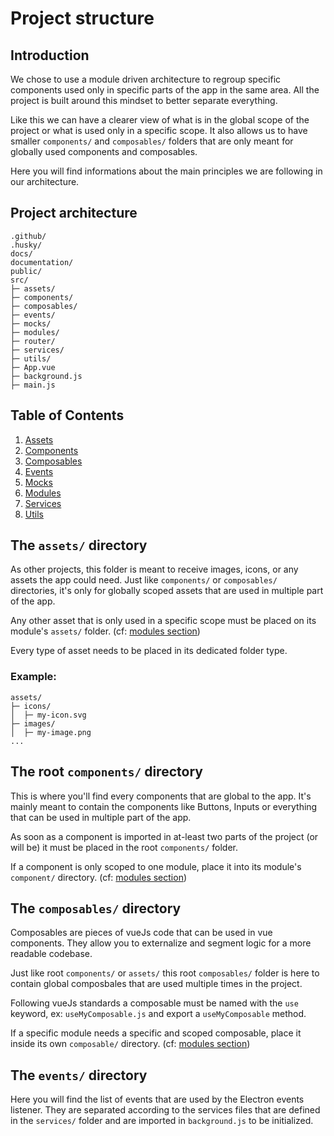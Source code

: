 # Project structure

## Introduction

We chose to use a module driven architecture to regroup specific components used only in specific parts of the app in the same area. All the project is built around this mindset to better separate everything.

Like this we can have a clearer view of what is in the global scope of the project or what is used only in a specific scope. It also allows us to have smaller `components/` and `composables/` folders that are only meant for globally used components and composables.

Here you will find informations about the main principles we are following in our architecture.

## Project architecture

```
.github/
.husky/
docs/
documentation/
public/
src/
├─ assets/
├─ components/
├─ composables/
├─ events/
├─ mocks/
├─ modules/
├─ router/
├─ services/
├─ utils/
├─ App.vue
├─ background.js
├─ main.js

```

## Table of Contents

1. [Assets](#the-assets-directory)
2. [Components](#the-root-components-directory)
3. [Composables](#the-composables-directory)
4. [Events](#the-events-directory)
5. [Mocks](#the-mocks-directory)
6. [Modules](#the-modules-directory)
7. [Services](#the-services-directory)
8. [Utils](#the-utils-directory)

## The `assets/` directory

As other projects, this folder is meant to receive images, icons, or any assets the app could need. Just like `components/` or `composables/` directories, it's only for globally scoped assets that are used in multiple part of the app.

Any other asset that is only used in a specific scope must be placed on its module's `assets/` folder. (cf: [modules section](#the-module-directory))

Every type of asset needs to be placed in its dedicated folder type.

### Example:

```
assets/
├─ icons/
│  ├─ my-icon.svg
├─ images/
│  ├─ my-image.png
...
```

## The root `components/` directory

This is where you'll find every components that are global to the app. It's mainly meant to contain the components like Buttons, Inputs or everything that can be used in multiple part of the app.

As soon as a component is imported in at-least two parts of the project (or will be) it must be placed in the root `components/` folder.

If a component is only scoped to one module, place it into its module's `component/` directory. (cf: [modules section](#the-module-directory))

## The `composables/` directory

Composables are pieces of vueJs code that can be used in vue components. They allow you to externalize and segment logic for a more readable codebase.

Just like root `components/` or `assets/` this root `composables/` folder is here to contain global composbales that are used multiple times in the project.

Following vueJs standards a composable must be named with the `use` keyword, ex: `useMyComposable.js` and export a `useMyComposable` method.

If a specific module needs a specific and scoped composable, place it inside its own `composable/` directory. (cf: [modules section](#the-module-directory))

## The `events/` directory

Here you will find the list of events that are used by the Electron events listener. They are separated according to the services files that are defined in the `services/` folder and are imported in `background.js` to be initialized.
